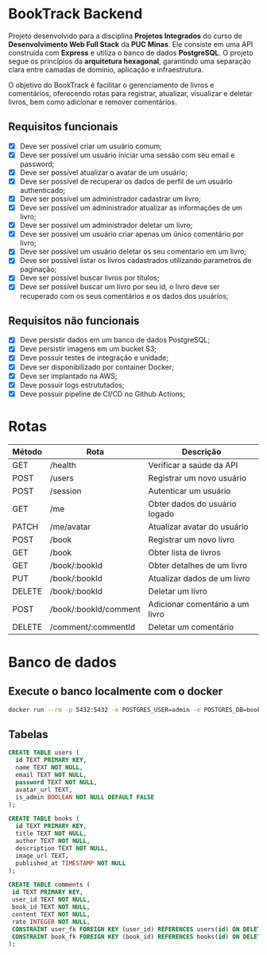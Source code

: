 # BookTrack Backend

Projeto desenvolvido para a disciplina **Projetos Integrados** do curso de **Desenvolvimento Web Full Stack** da **PUC Minas**. Ele consiste em uma API construída com **Express** e utiliza o banco de dados **PostgreSQL**. O projeto segue os princípios da **arquitetura hexagonal**, garantindo uma separação clara entre camadas de domínio, aplicação e infraestrutura.

O objetivo do BookTrack é facilitar o gerenciamento de livros e comentários, oferecendo rotas para registrar, atualizar, visualizar e deletar livros, bem como adicionar e remover comentários.

## Requisitos funcionais

- [x] Deve ser possível criar um usuário comum;
- [x] Deve ser possível um usuário iniciar uma sessão com seu email e password;
- [x] Deve ser possível atualizar o avatar de um usuário;
- [x] Deve ser possível de recuperar os dados de perfil de um usuário authenticado;
- [x] Deve ser possível um administrador cadastrar um livro;
- [x] Deve ser possível um administrador atualizar as informações de um livro;
- [x] Deve ser possível um administrador deletar um livro;
- [x] Deve ser possivel um usuário criar apenas um único comentário por livro;
- [x] Deve ser possível um usuário deletar os seu comentario em um livro;
- [x] Deve ser possível listar os livros cadastrados utilizando parametros de paginação;
- [x] Deve ser possível buscar livros por títulos;
- [x] Deve ser possível buscar um livro por seu id, o livro deve ser recuperado com os seus comentários e os dados dos usuários;

## Requisitos não funcionais

- [x] Deve persistir dados em um banco de dados PostgreSQL;
- [x] Deve persistir imagens em um bucket S3;
- [x] Deve possuir testes de integração e unidade;
- [x] Deve ser disponibilizado por container Docker;
- [x] Deve ser implantado na AWS;
- [x] Deve possuir logs estrututados;
- [x] Deve possuir pipeline de CI/CD no Github Actions;

# Rotas

| Método | Rota                  | Descrição                       |
| ------ | --------------------- | ------------------------------- |
| GET    | /health               | Verificar a saúde da API        |
| POST   | /users                | Registrar um novo usuário       |
| POST   | /session              | Autenticar um usuário           |
| GET    | /me                   | Obter dados do usuário logado   |
| PATCH  | /me/avatar            | Atualizar avatar do usuário     |
| POST   | /book                 | Registrar um novo livro         |
| GET    | /book                 | Obter lista de livros           |
| GET    | /book/:bookId         | Obter detalhes de um livro      |
| PUT    | /book/:bookId         | Atualizar dados de um livro     |
| DELETE | /book/:bookId         | Deletar um livro                |
| POST   | /book/:bookId/comment | Adicionar comentário a um livro |
| DELETE | /comment/:commentId   | Deletar um comentário           |

# Banco de dados

## Execute o banco localmente com o docker

```bash
docker run --rm -p 5432:5432 -e POSTGRES_USER=admin -e POSTGRES_DB=booktrack -e POSTGRES_PASSWORD=admin -v ./schema.sql:/docker-entrypoint-initdb.d/schema.sql -d postgres
```

## Tabelas

```sql
CREATE TABLE users (
  id TEXT PRIMARY KEY,
  name TEXT NOT NULL,
  email TEXT NOT NULL,
  password TEXT NOT NULL,
  avatar_url TEXT,
  is_admin BOOLEAN NOT NULL DEFAULT FALSE
);

CREATE TABLE books (
  id TEXT PRIMARY KEY,
  title TEXT NOT NULL,
  author TEXT NOT NULL,
  description TEXT NOT NULL,
  image_url TEXT,
  published_at TIMESTAMP NOT NULL
);

CREATE TABLE comments (
 id TEXT PRIMARY KEY,
 user_id TEXT NOT NULL,
 book_id TEXT NOT NULL,
 content TEXT NOT NULL,
 rate INTEGER NOT NULL,
 CONSTRAINT user_fk FOREIGN KEY (user_id) REFERENCES users(id) ON DELETE CASCADE,
 CONSTRAINT book_fk FOREIGN KEY (book_id) REFERENCES books(id) ON DELETE CASCADE
);
```
